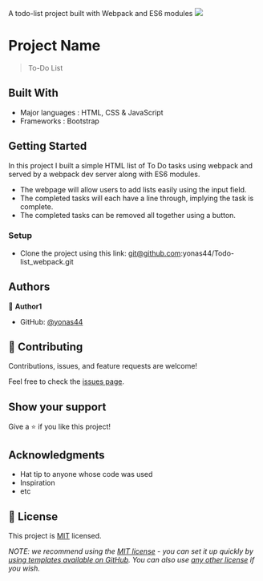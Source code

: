 A todo-list project built with Webpack and ES6 modules
![](https://img.shields.io/badge/Microverse-blueviolet)

# Project Name

> To-Do List

## Built With

- Major languages : HTML, CSS & JavaScript
- Frameworks : Bootstrap

## Getting Started

In this project I built a simple HTML list of To Do tasks using webpack and served by a webpack dev server along with ES6 modules.

- The webpage will allow users to add lists easily using the input field.
- The completed tasks will each have a line through, implying the task is complete.
- The completed tasks can be removed all together using a button.

### Setup

- Clone the project using this link: git@github.com:yonas44/Todo-list_webpack.git

## Authors

👤 **Author1**

- GitHub: [@yonas44](git@github.com:yonas44/Todo-list_webpack.git)

## 🤝 Contributing

Contributions, issues, and feature requests are welcome!

Feel free to check the [issues page](../../issues/).

## Show your support

Give a ⭐️ if you like this project!

## Acknowledgments

- Hat tip to anyone whose code was used
- Inspiration
- etc

## 📝 License

This project is [MIT](./MIT.md) licensed.

_NOTE: we recommend using the
[MIT license](https://choosealicense.com/licenses/mit/) - you can set it up
quickly by
[using templates available on GitHub](https://docs.github.com/en/communities/setting-up-your-project-for-healthy-contributions/adding-a-license-to-a-repository).
You can also use [any other license](https://choosealicense.com/licenses/) if
you wish._
